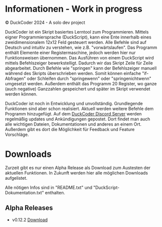 # Informationen - Work in progress
© DuckCoder 2024 - A solo dev project

DuckCoder ist ein Skript basiertes Lerntool zum Programmieren. Mittels eigner Programmiersprache (DuckScript), kann eine Ente innerhalb eines zweidimensionalem 12x12 Feld gesteuert werden. Alle Befehle sind auf Deutsch und intuitiv zu verstehen, wie z.B. "vorwärtslaufen".
Das Programm enthält Elemente einer Registermaschine, jedoch werden hier nur Funktionsweisen übernommen. Das Ausführen von einem DuckScript wird mittels Befehlszeiger bewerkstelligt. Dadurch wir das Skript Zeile für Zeile abgearbeitet. Durch Befehle wie "springen" kann der Befehlszeiger manuell während des Skripts überschrieben werden.
Somit können einfache "if-Abfragen" oder Schleifen durch "springewenn" oder "springenichtwenn" umgesetzt werden.
Außerdem enthält das Programm 20 Register, wo ganze (auch negative) Ganzzahlen gespeichert und später im Skript verwendet werden können.

DuckCoder ist noch in Entwicklung und unvollständig. Grundlegende Funktionen sind aber schon realisiert. Aktuell werden weitere Befehle dem Programm hinzugefügt.
Auf dem [DuckCoder Discord Server](https://discord.gg/8bjtfwsBxH) werden regelmäßig updates und Ankündigungen gepostet. Dort findet man auch alle wichtigen Dateien, Dokumentationen und anderes an einem Ort.
Außerdem gibt es dort die Möglichkeit für Feedback und Feature Vorschläge.

# Downloads
Zurzeit gibt es nur einen Alpha Release als Download zum Austesten der aktuellen Funktionen.
In Zukunft werden hier alle möglichen Downloads aufgelistet.

Alle nötigen Infos sind in "README.txt" und "DuckScript-Dokumentation.txt" enthalten.

## Alpha Releases
- v0.12.2 [Download](https://www.dropbox.com/scl/fi/xb50elfynvfjj36fidt6j/ALPHA-Release-v0-12-2.zip?rlkey=k37lgtw4jjj5glwrsr15n63bf&dl=0)
